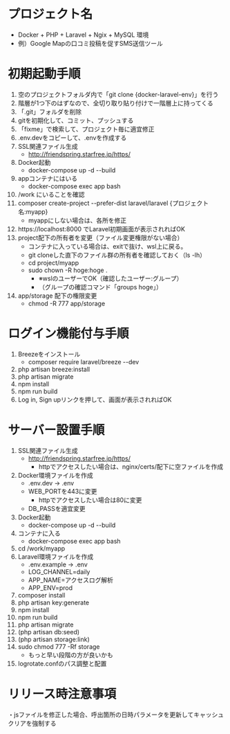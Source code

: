 # プロジェクト名

- Docker + PHP + Laravel + Ngix + MySQL 環境
- 例）Google Mapの口コミ投稿を促すSMS送信ツール

# 初期起動手順

1. 空のプロジェクトフォルダ内で「git clone {docker-laravel-env}」を行う
1. 階層が1つ下のはずなので、全切り取り貼り付けで一階層上に持ってくる
1. 「.git」フォルダを削除
1. gitを初期化して、コミット、プッシュする
1. 「fixme」で検索して、プロジェクト毎に適宜修正
1. .env.devをコピーして、.envを作成する
1. SSL関連ファイル生成
    - http://friendspring.starfree.jp/https/
1. Docker起動
    - docker-compose up -d --build
1. appコンテナにはいる
    - docker-compose exec app bash
1. /work にいることを確認
1. composer create-project --prefer-dist laravel/laravel {プロジェクト名:myapp}
    - myappにしない場合は、各所を修正
1. https://localhost:8000 でLaravel初期画面が表示されればOK
1. project配下の所有者を変更（ファイル変更権限がない場合）
    - コンテナに入っている場合は、exitで抜け、wsl上に戻る。
    - git cloneした直下のファイル群の所有者を確認しておく（ls -lh）
    - cd project/myapp
    - sudo chown -R hoge:hoge .
        - ※wslのユーザーでOK（確認したユーザー:グループ）
        - （グループの確認コマンド「groups hoge」）
1. app/storage 配下の権限変更
    - chmod -R 777 app/storage

# ログイン機能付与手順
1. Breezeをインストール
    - composer require laravel/breeze --dev
1. php artisan breeze:install
1. php artisan migrate
1. npm install
1. npm run build
1. Log in, Sign upリンクを押して、画面が表示されればOK

# サーバー設置手順
1. SSL関連ファイル生成
    - http://friendspring.starfree.jp/https/
        - httpでアクセスしたい場合は、nginx/certs/配下に空ファイルを作成
1. Docker環境ファイルを作成
    - .env.dev -> .env
    - WEB_PORTを443に変更
        - httpでアクセスしたい場合は80に変更
    - DB_PASSを適宜変更
1. Docker起動
    - docker-compose up -d --build
1. コンテナに入る
    - docker-compose exec app bash
1. cd /work/myapp
1. Laravel環境ファイルを作成
    - .env.example -> .env
    - LOG_CHANNEL=daily
    - APP_NAME=アクセスログ解析
    - APP_ENV=prod
1. composer install
1. php artisan key:generate
1. npm install
1. npm run build
1. php artisan migrate
1. (php artisan db:seed)
1. (php artisan storage:link)
1. sudo chmod 777 -Rf storage
    - もっと早い段階の方が良いかも
1. logrotate.confのパス調整と配置


# リリース時注意事項

・jsファイルを修正した場合、呼出箇所の日時パラメータを更新してキャッシュクリアを強制する


